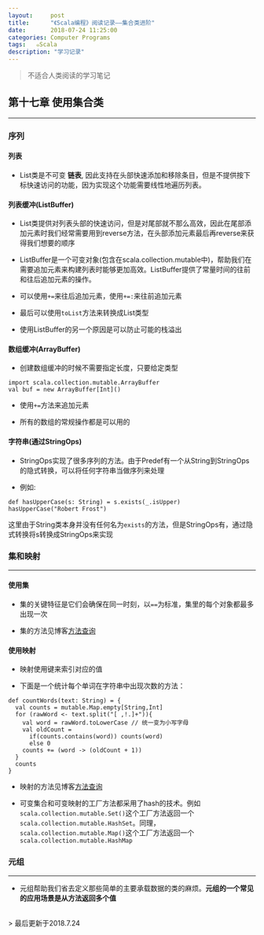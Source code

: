 ```yaml
---
layout:     post
title:      "《Scala编程》阅读记录——集合类进阶"
date:       2018-07-24 11:25:00
categories: Computer Programs
tags:   ๑Scala
description: "学习记录"
---
```


> 不适合人类阅读的学习笔记

## 第十七章 使用集合类
---

### 序列

#### 列表

- List类是不可变 **链表**, 因此支持在头部快速添加和移除条目，但是不提供按下标快速访问的功能，因为实现这个功能需要线性地遍历列表。

#### 列表缓冲(ListBuffer)

- List类提供对列表头部的快速访问，但是对尾部就不那么高效，因此在尾部添加元素时我们经常需要用到reverse方法，在头部添加元素最后再reverse来获得我们想要的顺序

- ListBuffer是一个可变对象(包含在scala.collection.mutable中)，帮助我们在需要追加元素来构建列表时能够更加高效。ListBuffer提供了常量时间的往前和往后追加元素的操作。

- 可以使用`+=`来往后追加元素，使用`+=:`来往前追加元素

- 最后可以使用`toList`方法来转换成List类型

- 使用ListBuffer的另一个原因是可以防止可能的栈溢出

#### 数组缓冲(ArrayBuffer)

- 创建数组缓冲的时候不需要指定长度，只要给定类型
```
import scala.collection.mutable.ArrayBuffer
val buf = new ArrayBuffer[Int]()
```

- 使用`+=`方法来追加元素

- 所有的数组的常规操作都是可以用的

#### 字符串(通过StringOps)

- StringOps实现了很多序列的方法。由于Predef有一个从String到StringOps的隐式转换，可以将任何字符串当做序列来处理

- 例如:
```
def hasUpperCase(s: String) = s.exists(_.isUpper)
hasUpperCase("Robert Frost")
```
这里由于String类本身并没有任何名为`exists`的方法，但是StringOps有，通过隐式转换将s转换成StringOps来实现

### 集和映射
---

#### 使用集

- 集的关键特征是它们会确保在同一时刻，以`==`为标准，集里的每个对象都最多出现一次

- 集的方法见博客[方法查询](https://fleschier.github.io/2018/07/Scala-infos/)

#### 使用映射

- 映射使用键来索引对应的值

- 下面是一个统计每个单词在字符串中出现次数的方法：
```
def countWords(text: String) = {
  val counts = mutable.Map.empty[String,Int]
  for (rawWord <- text.split("[ ,!.]+")){
    val word = rawWord.toLowerCase // 统一变为小写字母
    val oldCount =
      if(counts.contains(word)) counts(word)
      else 0
    counts += (word -> (oldCount + 1))
  }
  counts
}
```

- 映射的方法见博客[方法查询](https://fleschier.github.io/2018/07/Scala-infos/)

- 可变集合和可变映射的工厂方法都采用了hash的技术。例如`scala.collection.mutable.Set()`这个工厂方法返回一个`scala.collection.mutable.HashSet`。同理， `scala.collection.mutable.Map()`这个工厂方法返回一个`scala.collection.mutable.HashMap`

### 元组
---

- 元组帮助我们省去定义那些简单的主要承载数据的类的麻烦。**元组的一个常见的应用场景是从方法返回多个值**


<br>
> 最后更新于2018.7.24
